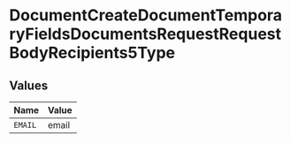 # DocumentCreateDocumentTemporaryFieldsDocumentsRequestRequestBodyRecipients5Type


## Values

| Name    | Value   |
| ------- | ------- |
| `EMAIL` | email   |